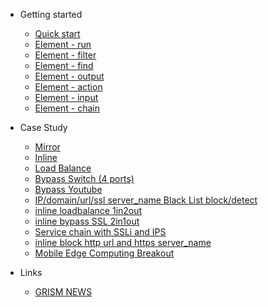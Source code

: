 <!-- docs/_sidebar.md -->
- Getting started

  - [Quick start](/)
  - [Element - run](run.md)
  - [Element - filter](filter.md)
  - [Element - find](find.md)
  - [Element - output](output.md)
  - [Element - action](action.md)
  - [Element - input](input.md)
  - [Element - chain](chain.md)
  
- Case Study
  - [Mirror](Mirror.md)
  - [Inline](Inline.md)
  - [Load Balance](LoadBalance.md)
  - [Bypass Switch (4 ports)](bypassSwitch.md)
  - [Bypass Youtube](bypassYoutube.md)
  - [IP/domain/url/ssl server_name Black List block/detect](blackList.md)
  - [inline loadbalance 1in2out](inlineLB_1in2out.md)
  - [inline bypass SSL 2in1out](inline_2in1out_bypass_ssl.md)
  - [Service chain with SSLi and IPS](service_chain_ssli_ips.md)
  - [inline block http url and https server_name](inlineblockhttphttps.md)
  - [Mobile Edge Computing Breakout](MECTerminate.md.md)
- Links
  - [GRISM NEWS](https://packetx.github.io/gnews/)
